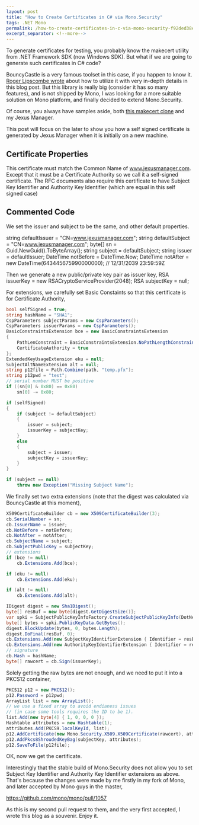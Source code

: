 ```yaml
---
layout: post
title: "How to Create Certificates in C# via Mono.Security"
tags: .NET Mono
permalink: /how-to-create-certificates-in-c-via-mono-security-f92ded38e6fb
excerpt_separator: <!--more-->
---
```

To generate certificates for testing, you probably know the makecert utility from .NET Framework SDK (now Windows SDK). But what if we are going to generate such certificates in C# code?

BouncyCastle is a very famous toolset in this case, if you happen to know it. [Roger Lipscombe wrote](http://rogerlipscombe.me/) about how to utilize it with very in-depth details in this blog post. But this library is really big (consider it has so many features), and is not shipped by Mono, I was looking for a more suitable solution on Mono platform, and finally decided to extend Mono.Security.

Of course, you always have samples aside, both [this makecert clone](https://github.com/mono/mono/blob/master/mcs/tools/security/makecert.cs) and my Jexus Manager.

This post will focus on the later to show you how a self signed certificate is generated by Jexus Manager when it is initially on a new machine.
<!--more-->

## Certificate Properties

This certificate must match the Common Name of www.jexusmanager.com. Except that it must be a Certificate Authority so we call it a self-signed certificate. The RFC documents also require this certificate to have Subject Key Identifier and Authority Key Identifier (which are equal in this self signed case)

## Commented Code

We set the issuer and subject to be the same, and other default properties.

string defaultIssuer = "CN=www.jexusmanager.com";
string defaultSubject = "CN=www.jexusmanager.com";
byte[] sn = Guid.NewGuid().ToByteArray();
string subject = defaultSubject;
string issuer = defaultIssuer;
DateTime notBefore = DateTime.Now;
DateTime notAfter = new DateTime(643445675990000000); // 12/31/2039 23:59:59Z

Then we generate a new public/private key pair as issuer key,
RSA issuerKey = new RSACryptoServiceProvider(2048);
RSA subjectKey = null;

For extensions, we carefully set Basic Constaints so that this certificate is for Certificate Authority,

``` csharp
bool selfSigned = true;
string hashName = "SHA1";
CspParameters subjectParams = new CspParameters();
CspParameters issuerParams = new CspParameters();
BasicConstraintsExtension bce = new BasicConstraintsExtension
{
    PathLenConstraint = BasicConstraintsExtension.NoPathLengthConstraint,
    CertificateAuthority = true
};
ExtendedKeyUsageExtension eku = null;
SubjectAltNameExtension alt = null;
string p12file = Path.Combine(path, "temp.pfx");
string p12pwd = "test";
// serial number MUST be positive
if ((sn[0] & 0x80) == 0x80)
    sn[0] -= 0x80;

if (selfSigned)
{
    if (subject != defaultSubject)
    {
        issuer = subject;
        issuerKey = subjectKey;
    }
    else
    {
        subject = issuer;
        subjectKey = issuerKey;
    }
}

if (subject == null)
    throw new Exception("Missing Subject Name");
```

We finally set two extra extensions (note that the digest was calculated via BouncyCastle at this moment),

``` csharp
X509CertificateBuilder cb = new X509CertificateBuilder(3);
cb.SerialNumber = sn;
cb.IssuerName = issuer;
cb.NotBefore = notBefore;
cb.NotAfter = notAfter;
cb.SubjectName = subject;
cb.SubjectPublicKey = subjectKey;
// extensions
if (bce != null)
    cb.Extensions.Add(bce);

if (eku != null)
    cb.Extensions.Add(eku);

if (alt != null)
    cb.Extensions.Add(alt);

IDigest digest = new Sha1Digest();
byte[] resBuf = new byte[digest.GetDigestSize()];
var spki = SubjectPublicKeyInfoFactory.CreateSubjectPublicKeyInfo(DotNetUtilities.GetRsaPublicKey(issuerKey));
byte[] bytes = spki.PublicKeyData.GetBytes();
digest.BlockUpdate(bytes, 0, bytes.Length);
digest.DoFinal(resBuf, 0);
cb.Extensions.Add(new SubjectKeyIdentifierExtension { Identifier = resBuf });
cb.Extensions.Add(new AuthorityKeyIdentifierExtension { Identifier = resBuf });
// signature
cb.Hash = hashName;
byte[] rawcert = cb.Sign(issuerKey);
```

Solely getting the raw bytes are not enough, and we need to put it into a PKCS12 container,

``` csharp
PKCS12 p12 = new PKCS12();
p12.Password = p12pwd;
ArrayList list = new ArrayList();
// we use a fixed array to avoid endianess issues
// (in case some tools requires the ID to be 1).
list.Add(new byte[4] { 1, 0, 0, 0 });
Hashtable attributes = new Hashtable(1);
attributes.Add(PKCS9.localKeyId, list);
p12.AddCertificate(new Mono.Security.X509.X509Certificate(rawcert), attributes);
p12.AddPkcs8ShroudedKeyBag(subjectKey, attributes);
p12.SaveToFile(p12file);
```

OK, now we get the certificate.

Interestingly that the stable build of Mono.Security does not allow you to set Subject Key Identifier and Authority Key Identifier extensions as above. That's because the changes were made by me firstly in my fork of Mono, and later accepted by Mono guys in the master,

https://github.com/mono/mono/pull/1057

As this is my second pull request to them, and the very first accepted, I wrote this blog as a souvenir. Enjoy it.
